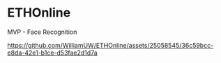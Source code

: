 # ETHOnline

MVP - Face Recognition

https://github.com/WilliamUW/ETHOnline/assets/25058545/36c59bcc-e8da-42e1-b1ce-d53fae2d1d7a

